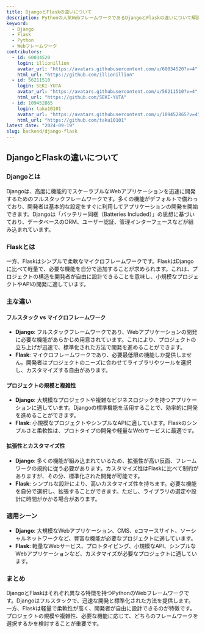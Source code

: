 ```yaml
---
title: DjangoとFlaskの違いについて
description: Pythonの人気WebフレームワークであるDjangoとFlaskの違いについて解説します。それぞれの特徴や適用シーンに応じた選択ポイントを紹介します。
keyword:
  - Django
  - Flask
  - Python
  - Webフレームワーク
contributors:
  - id: 60034520
    login: illionillion
    avatar_url: "https://avatars.githubusercontent.com/u/60034520?v=4"
    html_url: "https://github.com/illionillion"
  - id: 56211510
    login: SEKI-YUTA
    avatar_url: "https://avatars.githubusercontent.com/u/56211510?v=4"
    html_url: "https://github.com/SEKI-YUTA"
  - id: 109452865
    login: taku10101
    avatar_url: "https://avatars.githubusercontent.com/u/109452865?v=4"
    html_url: "https://github.com/taku10101"
latest_date: "2024-09-19"
slug: backend/django-flask
---
```


## DjangoとFlaskの違いについて

### Djangoとは

Djangoは、高度に機能的でスケーラブルなWebアプリケーションを迅速に開発するためのフルスタックフレームワークです。多くの機能がデフォルトで備わっており、開発者は基本的な設定をすぐに利用してアプリケーションの開発を開始できます。Djangoは「バッテリー同梱（Batteries Included）」の思想に基づいており、データベースのORM、ユーザー認証、管理インターフェースなどが組み込まれています。

### Flaskとは

一方、Flaskはシンプルで柔軟なマイクロフレームワークです。FlaskはDjangoに比べて軽量で、必要な機能を自分で追加することが求められます。これは、プロジェクトの構造を開発者が自由に設計できることを意味し、小規模なプロジェクトやAPIの開発に適しています。

### 主な違い

#### フルスタック vs マイクロフレームワーク

- **Django**: フルスタックフレームワークであり、Webアプリケーションの開発に必要な機能があらかじめ用意されています。これにより、プロジェクトの立ち上げが迅速で、標準化された方法で開発を進めることができます。
- **Flask**: マイクロフレームワークであり、必要最低限の機能しか提供しません。開発者はプロジェクトのニーズに合わせてライブラリやツールを選択し、カスタマイズする自由があります。

#### プロジェクトの規模と複雑性

- **Django**: 大規模なプロジェクトや複雑なビジネスロジックを持つアプリケーションに適しています。Djangoの標準機能を活用することで、効率的に開発を進めることができます。
- **Flask**: 小規模なプロジェクトやシンプルなAPIに適しています。Flaskのシンプルさと柔軟性は、プロトタイプの開発や軽量なWebサービスに最適です。

#### 拡張性とカスタマイズ性

- **Django**: 多くの機能が組み込まれているため、拡張性が高い反面、フレームワークの規約に従う必要があります。カスタマイズ性はFlaskに比べて制約がありますが、その分、標準化された開発が可能です。
- **Flask**: シンプルな設計により、高いカスタマイズ性を持ちます。必要な機能を自分で選択し、拡張することができます。ただし、ライブラリの選定や設計に時間がかかる場合があります。

### 適用シーン

- **Django**: 大規模なWebアプリケーション、CMS、eコマースサイト、ソーシャルネットワークなど、豊富な機能が必要なプロジェクトに適しています。
- **Flask**: 軽量なWebサービス、プロトタイピング、小規模なAPI、シンプルなWebアプリケーションなど、カスタマイズが必要なプロジェクトに適しています。

### まとめ

DjangoとFlaskはそれぞれ異なる特徴を持つPythonのWebフレームワークです。Djangoはフルスタックで、迅速な開発と標準化された方法を提供します。一方、Flaskは軽量で柔軟性が高く、開発者が自由に設計できるのが特徴です。プロジェクトの規模や複雑性、必要な機能に応じて、どちらのフレームワークを選択するかを検討することが重要です。
